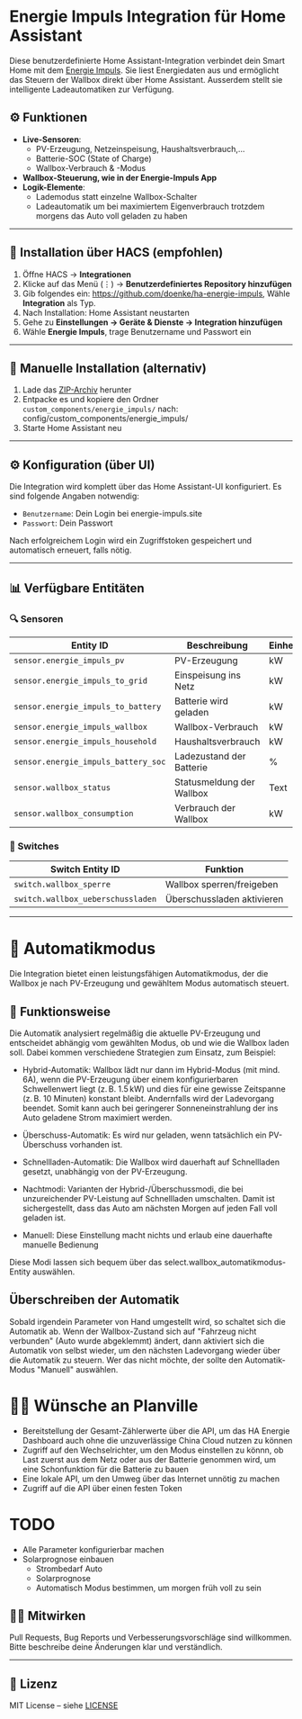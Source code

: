 # Energie Impuls Integration für Home Assistant

Diese benutzerdefinierte Home Assistant-Integration verbindet dein Smart Home mit dem [Energie Impuls](https://energie-impuls.site). Sie liest Energiedaten aus und ermöglicht das Steuern der Wallbox direkt über Home Assistant. Ausserdem stellt sie intelligente Ladeautomatiken zur Verfügung.

## ⚙️ Funktionen

- **Live-Sensoren**:
  - PV-Erzeugung, Netzeinspeisung, Haushaltsverbrauch,...
  - Batterie-SOC (State of Charge)
  - Wallbox-Verbrauch & -Modus
- **Wallbox-Steuerung, wie in der Energie-Impuls App**
- **Logik-Elemente**:
  - Lademodus statt einzelne Wallbox-Schalter
  - Ladeautomatik um bei maximiertem Eigenverbrauch trotzdem morgens das Auto voll geladen zu haben

---

## 🔧 Installation über HACS (empfohlen)

1. Öffne HACS → **Integrationen**
2. Klicke auf das Menü (⋮) → **Benutzerdefiniertes Repository hinzufügen**
3. Gib folgendes ein: https://github.com/doenke/ha-energie-impuls, Wähle **Integration** als Typ.
4. Nach Installation: Home Assistant neustarten
5. Gehe zu **Einstellungen → Geräte & Dienste → Integration hinzufügen**
6. Wähle **Energie Impuls**, trage Benutzername und Passwort ein

---

## 🧾 Manuelle Installation (alternativ)

1. Lade das [ZIP-Archiv](https://github.com/doenke/ha-energie-impuls/archive/refs/heads/main.zip) herunter
2. Entpacke es und kopiere den Ordner `custom_components/energie_impuls/` nach: config/custom_components/energie_impuls/
3. Starte Home Assistant neu

---

## ⚙️ Konfiguration (über UI)

Die Integration wird komplett über das Home Assistant-UI konfiguriert. Es sind folgende Angaben notwendig:

- `Benutzername`: Dein Login bei energie-impuls.site
- `Passwort`: Dein Passwort

Nach erfolgreichem Login wird ein Zugriffstoken gespeichert und automatisch erneuert, falls nötig.

---

## 📊 Verfügbare Entitäten

### 🔍 Sensoren

| Entity ID                             | Beschreibung                  | Einheit |
|--------------------------------------|-------------------------------|---------|
| `sensor.energie_impuls_pv`           | PV-Erzeugung                  | kW      |
| `sensor.energie_impuls_to_grid`      | Einspeisung ins Netz          | kW      |
| `sensor.energie_impuls_to_battery`   | Batterie wird geladen         | kW      |
| `sensor.energie_impuls_wallbox`      | Wallbox-Verbrauch             | kW      |
| `sensor.energie_impuls_household`    | Haushaltsverbrauch            | kW      |
| `sensor.energie_impuls_battery_soc`  | Ladezustand der Batterie      | %       |
| `sensor.wallbox_status`              | Statusmeldung der Wallbox     | Text    |
| `sensor.wallbox_consumption`         | Verbrauch der Wallbox         | kW      |

### 🔌 Switches

| Switch Entity ID                       | Funktion                         |
|----------------------------------------|----------------------------------|
| `switch.wallbox_sperre`                | Wallbox sperren/freigeben       |
| `switch.wallbox_ueberschussladen`      | Überschussladen aktivieren      |

---

# 🔄 Automatikmodus
Die Integration bietet einen leistungsfähigen Automatikmodus, der die Wallbox je nach PV-Erzeugung und gewähltem Modus automatisch steuert.

## 🧠 Funktionsweise
Die Automatik analysiert regelmäßig die aktuelle PV-Erzeugung und entscheidet abhängig vom gewählten Modus, ob und wie die Wallbox laden soll. Dabei kommen verschiedene Strategien zum Einsatz, zum Beispiel:

- Hybrid-Automatik: Wallbox lädt nur dann im Hybrid-Modus (mit mind. 6A), wenn die PV-Erzeugung über einem konfigurierbaren Schwellenwert liegt (z. B. 1.5 kW) und dies für eine gewisse Zeitspanne (z. B. 10 Minuten) konstant bleibt. Andernfalls wird der Ladevorgang beendet. Somit kann auch bei geringerer Sonneneinstrahlung der ins Auto geladene Strom maximiert werden.

- Überschuss-Automatik: Es wird nur geladen, wenn tatsächlich ein PV-Überschuss vorhanden ist.

- Schnellladen-Automatik: Die Wallbox wird dauerhaft auf Schnellladen gesetzt, unabhängig von der PV-Erzeugung.

- Nachtmodi: Varianten der Hybrid-/Überschussmodi, die bei unzureichender PV-Leistung auf Schnellladen umschalten. Damit ist sichergestellt, dass das Auto am nächsten Morgen auf jeden Fall voll geladen ist.

- Manuell: Diese Einstellung macht nichts und erlaub eine dauerhafte manuelle Bedienung
 
Diese Modi lassen sich bequem über das select.wallbox_automatikmodus-Entity auswählen.
## Überschreiben der Automatik
Sobald irgendein Parameter von Hand umgestellt wird, so schaltet sich die Automatik ab. Wenn der Wallbox-Zustand sich auf "Fahrzeug nicht verbunden" (Auto wurde abgeklemmt) ändert, dann aktiviert sich die Automatik von selbst wieder, um den nächsten Ladevorgang wieder über die Automatik zu steuern. Wer das nicht möchte, der sollte den Automatik-Modus "Manuell" auswählen.

# 🧑‍💻 Wünsche an Planville
- Bereitstellung der Gesamt-Zählerwerte über die API, um das HA Energie Dashboard auch ohne die unzuverlässige China Cloud nutzen zu können
- Zugriff auf den Wechselrichter, um den Modus einstellen zu könnn, ob Last zuerst aus dem Netz oder aus der Batterie genommen wird, um eine Schonfunktion für die Batterie zu bauen
- Eine lokale API, um den Umweg über das Internet unnötig zu machen
- Zugriff auf die API über einen festen Token

# TODO
- Alle Parameter konfigurierbar machen
- Solarprognose einbauen
   - Strombedarf Auto
   - Solarprognose
   - Automatisch Modus bestimmen, um morgen früh voll zu sein 

## 🧑‍💻 Mitwirken

Pull Requests, Bug Reports und Verbesserungsvorschläge sind willkommen. Bitte beschreibe deine Änderungen klar und verständlich.

---

## 📜 Lizenz

MIT License – siehe [LICENSE](LICENSE)

